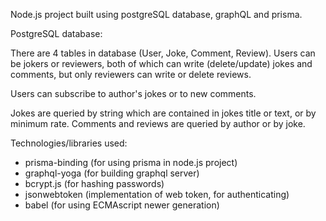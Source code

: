 Node.js project built using postgreSQL database, graphQL and prisma.  
  
PostgreSQL database:  

There are 4 tables in database (User, Joke, Comment, Review). Users can be jokers or reviewers, both of which can write (delete/update) jokes and comments, but only reviewers can write or delete reviews.

Users can subscribe to author's jokes or to new comments.

Jokes are queried by string which are contained in jokes title or text, or by minimum rate. Comments and reviews are queried by author or by joke.  

Technologies/libraries used:  
- prisma-binding (for using prisma in node.js project)  
- graphql-yoga (for building graphql server)  
- bcrypt.js (for hashing passwords)  
- jsonwebtoken (implementation of web token, for authenticating)
- babel (for using ECMAscript newer generation)
